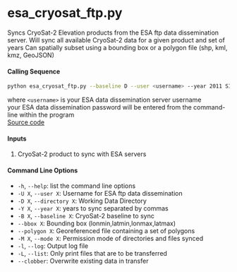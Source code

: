 esa_cryosat_ftp.py
==================

Syncs CryoSat-2 Elevation products from the ESA ftp data dissemination server.
Will sync all available CryoSat-2 data for a given product and set of years
Can spatially subset using a bounding box or a polygon file (shp, kml, kmz, GeoJSON)

#### Calling Sequence
```bash
python esa_cryosat_ftp.py --baseline D --user <username> --year 2011 SIR_SIN_L2
```
where `<username>` is your ESA data dissemination server username  
your ESA data dissemination password will be entered from the command-line within the program  
[Source code](https://github.com/tsutterley/read-cryosat-2/blob/main/esa_cryosat_ftp.py)

#### Inputs
 1. CryoSat-2 product to sync with ESA servers

#### Command Line Options
 - `-h`, `--help`: list the command line options
 - `-U X`, `--user X`: Username for ESA ftp data dissemination
 - `-D X`, `--directory X`: Working Data Directory
 - `-Y X`, `--year X`: years to sync separated by commas
 - `-B X`, `--baseline X`: CryoSat-2 baseline to sync
 - `--bbox X`: Bounding box (lonmin,latmin,lonmax,latmax)
 - `--polygon X`: Georeferenced file containing a set of polygons
 - `-M X`, `--mode X`: Permission mode of directories and files synced
 - `-l`, `--log`: Output log file
 - `-L`, `--list`: Only print files that are to be transferred
 - `--clobber`: Overwrite existing data in transfer
